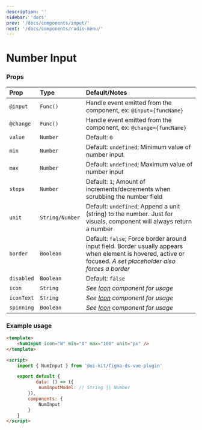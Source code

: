 ```yaml
---
description: ''
sidebar: 'docs'
prev: '/docs/components/input/'
next: '/docs/components/radio-menu/'
---
```


<script>
export default {
	data: () => ({
		numModel: 0
	}),
}
</script>

# Number Input

<ComponentWrapper>
 <NumInput v-model="numModel" icon="horizontal-padding" min="0" max="100" unit="px"/>
</ComponentWrapper>

### Props

| Prop       | Type            | Default/Notes                                                                                                                                                  |
| :--------- |:----------------|:---------------------------------------------------------------------------------------------------------------------------------------------------------------|
| `@input`   | `Func()`        | Handle event emitted from the component, ex: `@input={funcName}`                                                                                               |
| `@change`  | `Func()`        | Handle event emitted from the component, ex: `@change={funcName}`                                                                                              |
| `value`    | `Number`        | Default: `0`                                                                                                                                                   |
| `min`      | `Number`        | Default: `undefined`; Minimum value of number input                                                                                                            |
| `max`      | `Number`        | Default: `undefined`; Maximum value of number input                                                                                                            |
| `steps`    | `Number`        | Default: `1`; Amount of increments/decrements when scrubbing the number field                                                                                  |
| `unit`     | `String/Number` | Default: `undefined`; Append a unit (string) to the number. Just for visuals, component will always return a number                                            |
| `border`   | `Boolean`       | Default: `false`; Force border around input field. Border usually appears when element is hovered, active or focused. _A set placeholder also forces a border_ |
| `disabled` | `Boolean`       | Default: `false`                                                                                                                                               |
| `icon`     | `String`        | _See [Icon](/components/icon#props) component for usage_                                                                                                       |
| `iconText` | `String`        | _See [Icon](/components/icon#props) component for usage_                                                                                                       |
| `spinning` | `Boolean`       | _See [Icon](/components/icon#props) component for usage_                                                                                                       |

### Example usage

```html
<template>
	<NumInput icon="W" min="0" max="100" unit="px" />
</template>

<script>
	import { NumInput } from '@ui-kit/figma-ds-vue-plugin'

	export default {
	       data: () => ({
		    numInputModel: // String || Number
	    }),
		components: {
			NumInput
		}
	}
</script>
```
